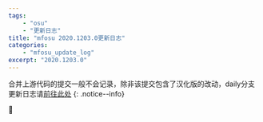 ```yaml
---
tags:
    - "osu"
    - "更新日志"
title: "mfosu 2020.1203.0更新日志"
categories:
    - "mfosu_update_log"
excerpt: "2020.1203.0"
---
```

合并上游代码的提交一般不会记录，除非该提交包含了汉化版的改动，daily分支更新日志请[前往此处](/daily/mfosu_upd_rolling)
{: .notice--info}

🤔